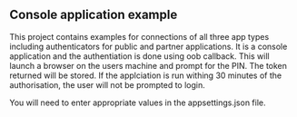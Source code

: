 ## Console application example
This project contains examples for connections of all three app types including authenticators for public and partner applications.
It is a console application and the authentiation is done using oob callback. This will launch a browser on the users machine and prompt for the PIN. The token returned will be stored. If the applciation is run withing 30 minutes of the authorisation, the user will not be prompted to login.

You will need to enter appropriate values in the appsettings.json file.
